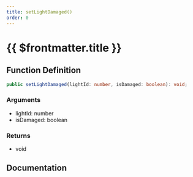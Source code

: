 ```yaml
---
title: setLightDamaged()
order: 0
---
```


# {{ $frontmatter.title }}

<!--@include: ./setLightDamaged_partial_header.md-->

## Function Definition

```ts
public setLightDamaged(lightId: number, isDamaged: boolean): void;
```

### Arguments

* lightId: number
* isDamaged: boolean

### Returns

* void

## Documentation

<!--@include: ./setLightDamaged_partial_footer.md-->

